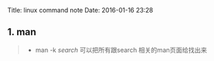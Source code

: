 Title: linux command note
Date: 2016-01-16 23:28

## 1. man
> * man -k *search*   可以把所有跟search 相关的man页面给找出来
